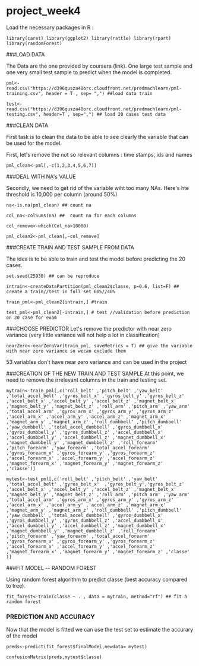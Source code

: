 # project_week4
 
Load the necessary packages in R : 

`library(caret)
library(ggplot2)
library(rattle)
library(rpart)
library(randomForest)`


###LOAD DATA

The Data are the one provided by coursera (link). One large test sample and one very small test sample to predict when the model is completed.  

`pml<-read.csv("https://d396qusza40orc.cloudfront.net/predmachlearn/pml-training.csv", header = T , sep= ",") ##load data train `


`test<-read.csv("https://d396qusza40orc.cloudfront.net/predmachlearn/pml-testing.csv", header=T , sep=",") ## load 20 cases test data` 

###CLEAN DATA 

 First task is to clean the data to be able to see clearly the variable that can be used for the model. 

First,  let's remove the not so relevant columns : time stamps, ids and names

`pml_clean<-pml[,-c(1,2,3,4,5,6,7)]`

###DEAL WITH NA's VALUE

Secondly, we need to get rid of the variable wiht too many NAs. Here's hte threshold is 10,000 per column (around 50%)  

`na<-is.na(pml_clean) ## count na `

`col_na<-colSums(na) ##  count na for each columns`

`col_remove<-which(Col_na>10000)`

`pml_clean2<-pml_clean[,-col_remove]`

###CREATE TRAIN AND TEST SAMPLE FROM DATA  

The idea is to be able to train and test the model before predicting the 20 cases. 

`set.seed(25930) ## can be reproduce `

`intrain<-createDataPartition(pml_clean2$classe, p=0.6, list=F) ## create a train//test in full set 60%//40% `

`train_pml<-pml_clean2[intrain,] #train`

`test_pml<-pml_clean2[-intrain,] # test //validation before prediction on 20 case for exam `

###CHOOSE PREDICTOR 
Let's remove the predictor with near zero variance (very little variance will not help a lot in  classification)

`nearZero<-nearZeroVar(train_pml, saveMetrics = T) ## give the variable with near zero variance so wecan exclude them`

 53 variables don't have near zero variance and can be used in the project 

###CREATION OF THE NEW TRAIN AND TEST  SAMPLE 
At this point, we need to remove the irrelevant columns in  the train and testing set. 

`mytrain<-train_pml[,c('roll_belt'
                      ,'pitch_belt'
                      ,'yaw_belt'
                      ,'total_accel_belt'
                      ,'gyros_belt_x'
                      ,'gyros_belt_y'
                      ,'gyros_belt_z'
                      ,'accel_belt_x'
                      ,'accel_belt_y'
                      ,'accel_belt_z'
                      ,'magnet_belt_x'
                      ,'magnet_belt_y'
                      ,'magnet_belt_z'
                      ,'roll_arm'
                      ,'pitch_arm'
                      ,'yaw_arm'
                      ,'total_accel_arm'
                      ,'gyros_arm_x'
                      ,'gyros_arm_y'
                      ,'gyros_arm_z'
                      ,'accel_arm_x'
                      ,'accel_arm_y'
                      ,'accel_arm_z'
                      ,'magnet_arm_x'
                      ,'magnet_arm_y'
                      ,'magnet_arm_z'
                      ,'roll_dumbbell'
                      ,'pitch_dumbbell'
                      ,'yaw_dumbbell'
                      ,'total_accel_dumbbell'
                      ,'gyros_dumbbell_x'
                      ,'gyros_dumbbell_y'
                      ,'gyros_dumbbell_z'
                      ,'accel_dumbbell_x'
                      ,'accel_dumbbell_y'
                      ,'accel_dumbbell_z'
                      ,'magnet_dumbbell_x'
                      ,'magnet_dumbbell_y'
                      ,'magnet_dumbbell_z'
                      ,'roll_forearm'
                      ,'pitch_forearm'
                      ,'yaw_forearm'
                      ,'total_accel_forearm'
                      ,'gyros_forearm_x'
                      ,'gyros_forearm_y'
                      ,'gyros_forearm_z'
                      ,'accel_forearm_x'
                      ,'accel_forearm_y'
                      ,'accel_forearm_z'
                      ,'magnet_forearm_x'
                      ,'magnet_forearm_y'
                      ,'magnet_forearm_z'
                      ,'classe')]`
                      
`mytest<-test_pml[,c('roll_belt' ,'pitch_belt' ,'yaw_belt' ,'total_accel_belt' ,'gyros_belt_x'  ,'gyros_belt_y','gyros_belt_z' ,'accel_belt_x' ,'accel_belt_y'
                      ,'accel_belt_z'
                      ,'magnet_belt_x'
                      ,'magnet_belt_y'
                      ,'magnet_belt_z'
                      ,'roll_arm'
                      ,'pitch_arm'
                      ,'yaw_arm'
                      ,'total_accel_arm'
                      ,'gyros_arm_x'
                      ,'gyros_arm_y'
                      ,'gyros_arm_z'
                      ,'accel_arm_x'
                      ,'accel_arm_y'
                      ,'accel_arm_z'
                      ,'magnet_arm_x'
                      ,'magnet_arm_y'
                      ,'magnet_arm_z'
                      ,'roll_dumbbell'
                      ,'pitch_dumbbell'
                      ,'yaw_dumbbell'
                      ,'total_accel_dumbbell'
                      ,'gyros_dumbbell_x'
                      ,'gyros_dumbbell_y'
                      ,'gyros_dumbbell_z'
                      ,'accel_dumbbell_x'
                      ,'accel_dumbbell_y'
                      ,'accel_dumbbell_z'
                      ,'magnet_dumbbell_x'
                      ,'magnet_dumbbell_y'
                      ,'magnet_dumbbell_z'
                      ,'roll_forearm'
                      ,'pitch_forearm'
                      ,'yaw_forearm'
                      ,'total_accel_forearm'
                      ,'gyros_forearm_x'
                      ,'gyros_forearm_y'
                      ,'gyros_forearm_z'
                      ,'accel_forearm_x'
                      ,'accel_forearm_y'
                      ,'accel_forearm_z'
                      ,'magnet_forearm_x'
                      ,'magnet_forearm_y'
                      ,'magnet_forearm_z'
                      ,'classe' )]  `              


###FIT MODEL -- RANDOM FOREST 

Using random forest algorithm to predict classe (best accuracy compared to tree). 

`fit_forest<-train(classe ~ . , data = mytrain, method="rf") ## fit a random forest `

### PREDICTION AND ACCURACY 
Now that the model is fitted we can use the test set to estimate the accurary of the model 

`preds<-predict(fit_forest$finalModel,newdata= mytest)`


`confusionMatrix(preds,mytest$classe)`






